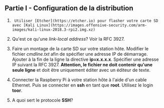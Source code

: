 ## Partie I - Configuration de la distribution

1.      Utiliser [Etcher](https://etcher.io) pour flasher votre carte SD avec [Kali Linux](https://images.offensive-security.com/arm-images/kali-linux-2018.3-rpi2.img.xz)

1. Qu'est ce qu'une *link-local address*? Voir la RFC 3927.

1. Faire un montage de la carte SD sur votre station hôte. Modifier le fichier *cmdline.txt* afin de spécifier une adresse IP de démarrage. Ajouter à la fin de la ligne la directive **ip=x.x.x.x**. Spécifier une adresse IP suivant la RFC 3927. **Attention, le fichier ne doit contenir qu'une seule ligne** et doit être uniquement éditer avec un éditeur de texte.

1. Connecter la Raspberry Pi à votre station hôte à l'aide d'un cable Ethernet. Puis se connecter en **ssh** en tant que **root**. Utilisez le login **toor**.

1. A quoi sert le protocole **SSH**?